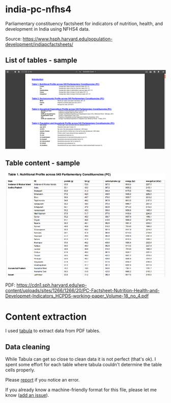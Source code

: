 # india-pc-nfhs4
Parliamentary constituency factsheet for indicators of nutrition, health, and development in India using NFHS4 data.

Source: https://www.hsph.harvard.edu/population-development/indiapcfactsheets/

## List of tables - sample
![sample table of contents for indicators list](pc-nfhs-indicators.png)

## Table content - sample
![Nutritional Profile across 543 Parliamentary Constituencies](table1.png)

PDF: https://cdn1.sph.harvard.edu/wp-content/uploads/sites/1266/1266/20/PC-Factsheet-Nutrition-Health-and-Developmet-Indicators_HCPDS-working-paper_Volume-18_no_4.pdf

# Content extraction

I used [tabula](https://tabula.technology/) to extract data from PDF tables.

## Data cleaning

While Tabula can get so close to clean data it is not perfect (that's ok). I spent some effort for each table where tabula couldn't determine the table cells properly.

Please [report](https://github.com/bkamapantula/india-pc-nfhs4/issues/new) if you notice an error.

If you already know a machine-friendly format for this file, please let me know ([add an issue](https://github.com/bkamapantula/india-pc-nfhs4/issues/new)).
